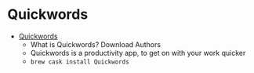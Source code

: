 # Quickwords
- [Quickwords](https://quickwords.co/)
  -  What is Quickwords? Download Authors
  - Quickwords is a productivity app, to get on with your work quicker
  - `brew cask install Quickwords`

